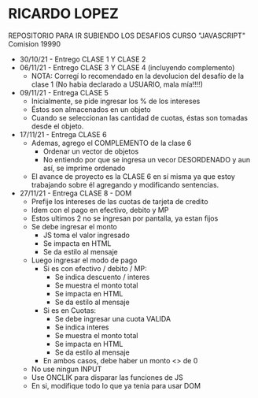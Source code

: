 # RICARDO LOPEZ
REPOSITORIO PARA IR SUBIENDO LOS DESAFIOS CURSO "JAVASCRIPT"
Comision 19990

- 30/10/21 - Entrego CLASE 1 Y CLASE 2
- 06/11/21 - Entrego CLASE 3 Y CLASE 4 (incluyendo complemento)
    - NOTA: Corregí lo recomendado en la devolucion del desafío de la clase 1 (No habia declarado a USUARIO, mala mía!!!!)
- 09/11/21 - Entrega CLASE 5
    - Inicialmente, se pide ingresar los % de los intereses
    - Éstos son almacenados en un objeto
    - Cuando se seleccionan las cantidad de cuotas, éstas son tomadas desde el objeto.
- 17/11/21 - Entrega CLASE 6
    - Ademas, agrego el COMPLEMENTO de la clase 6
        - Ordenar un vector de objetos
        - No entiendo por que se ingresa un vecor DESORDENADO y aun así, se imprime ordenado
    - El avance de proyecto es la CLASE 6 en sí misma ya que estoy trabajando sobre él agregando y modificando sentencias.
- 27/11/21 - Entrega CLASE 8 - DOM
    - Prefije los intereses de las cuotas de tarjeta de credito
    - Idem con el pago en efectivo, debito y MP
    - Estos ultimos 2 no se ingresan por pantalla, ya estan fijos
    - Se debe ingresar el monto
        - JS toma el valor ingresado
        - Se impacta en HTML
        - Se da estilo al mensaje
    - Luego ingresar el modo de pago
        - Si es con efectivo / debito / MP:
            - Se indica descuento / interes
            - Se muestra el monto total
            - Se impacta en HTML
            - Se da estilo al mensaje
        - Si es en Cuotas:
            - Se debe ingresar una cuota VALIDA
            - Se indica interes
            - Se muestra el monto total
            - Se impacta en HTML
            - Se da estilo al mensaje
        - En ambos casos, debe haber un monto <> de 0
    - No use ningun INPUT
    - Use ONCLIK para disparar las funciones de JS
    - En si, modifique todo lo que ya tenia para usar DOM
